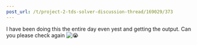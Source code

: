 ```yaml
---
post_url: /t/project-2-tds-solver-discussion-thread/169029/373
---
```

I have been doing this the entire day even yest and getting the output. Can you please check again ![:sob:](https://emoji.discourse-cdn.com/google/sob.png?v=14 ":sob:")